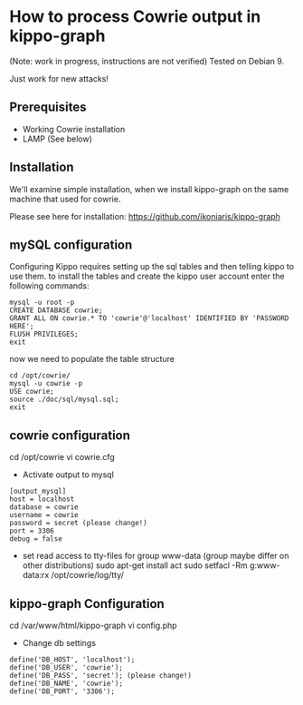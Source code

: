 # How to process Cowrie output in kippo-graph

(Note: work in progress, instructions are not verified)
Tested on Debian 9.

Just work for new attacks!


## Prerequisites

* Working Cowrie installation
* LAMP (See below)

## Installation

We'll examine simple installation, when we install kippo-graph on the same machine that used for cowrie.

Please see here for installation:
https://github.com/ikoniaris/kippo-graph


## mySQL configuration

Configuring Kippo requires setting up the sql tables and then telling kippo to use them.
to install the tables and create the kippo user account enter the following commands:
```
mysql -u root -p
CREATE DATABASE cowrie;
GRANT ALL ON cowrie.* TO 'cowrie'@'localhost' IDENTIFIED BY 'PASSWORD HERE';
FLUSH PRIVILEGES;
exit
```

now we need to populate the table structure
```
cd /opt/cowrie/
mysql -u cowrie -p
USE cowrie;
source ./doc/sql/mysql.sql;
exit
```

## cowrie configuration

cd /opt/cowrie
vi cowrie.cfg

* Activate output to mysql
```
[output_mysql]
host = localhost
database = cowrie
username = cowrie
password = secret (please change!)
port = 3306
debug = false
```

* set read access to tty-files for group www-data (group maybe differ on other distributions)
sudo apt-get install act
sudo setfacl -Rm g:www-data:rx /opt/cowrie/log/tty/


## kippo-graph Configuration

cd /var/www/html/kippo-graph
vi config.php

* Change db settings
```
define('DB_HOST', 'localhost');
define('DB_USER', 'cowrie');
define('DB_PASS', 'secret'); (please change!)
define('DB_NAME', 'cowrie'); 
define('DB_PORT', '3306');
```

